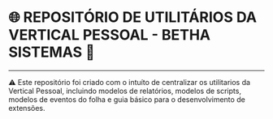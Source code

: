 # 🌐 REPOSITÓRIO DE UTILITÁRIOS DA VERTICAL PESSOAL - BETHA SISTEMAS 🏢
---
⚠️ Este repositório foi criado com o intuíto de centralizar os utilitarios da Vertical Pessoal, incluindo modelos de relatórios, modelos de scripts, modelos de eventos do folha e guia básico para o desenvolvimento de extensões. 
